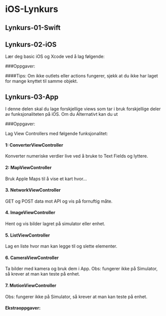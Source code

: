 # iOS-Lynkurs

## Lynkurs-01-Swift


## Lynkurs-02-iOS
Lær deg basic iOS og Xcode ved å lag følgende: 

###Oppgaver:

####Tips:
Om ikke outlets eller actions fungerer, sjekk at du ikke har laget for mange knyttet til samme objekt.

## Lynkurs-03-App
I denne delen skal du lage forskjellige views som tar i bruk forskjellige deler av funksjonaliteten på iOS. Om du Alternativt kan du ut

###Oppgaver:

Lag View Controllers med følgende funksjonalitet:

#### 1: ConverterViewController
Konverter numeriske verdier live ved å bruke to Text Fields og lyttere. 

#### 2: MapViewController
Bruk Apple Maps til å vise et kart hvor... 

#### 3. NetworkViewController
GET og POST data mot API og vis på fornuftig måte.

#### 4. ImageViewController
Hent og vis bilder lagret på simulator eller enhet.

#### 5. ListViewController
Lag en liste hvor man kan legge til og slette elementer.

#### 6. CameraViewController
Ta bilder med kamera og bruk dem i App.
Obs: fungerer ikke på Simulator, så krever at man kan teste på enhet.

#### 7. MotionViewController
Obs: fungerer ikke på Simulator, så krever at man kan teste på enhet.

#### Ekstraoppgaver:

